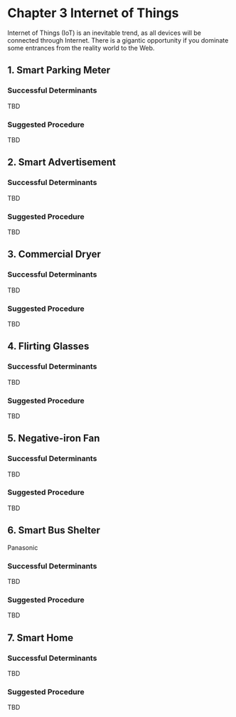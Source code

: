 # Chapter 3 Internet of Things
Internet of Things (IoT) is an inevitable trend, as all devices will be connected through Internet. There is a gigantic opportunity if you dominate some entrances from the reality world to the Web.

## 1. Smart Parking Meter

### Successful Determinants
TBD

### Suggested Procedure
TBD


## 2. Smart Advertisement

### Successful Determinants
TBD

### Suggested Procedure
TBD


## 3. Commercial Dryer

### Successful Determinants
TBD

### Suggested Procedure
TBD


## 4. Flirting Glasses

### Successful Determinants
TBD

### Suggested Procedure
TBD


## 5. Negative-iron Fan

### Successful Determinants
TBD

### Suggested Procedure
TBD


## 6. Smart Bus Shelter
Panasonic

### Successful Determinants
TBD

### Suggested Procedure
TBD


## 7. Smart Home

### Successful Determinants
TBD

### Suggested Procedure
TBD
